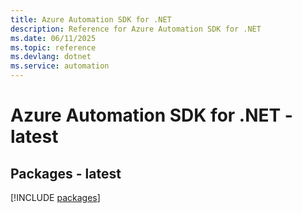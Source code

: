 ```yaml
---
title: Azure Automation SDK for .NET
description: Reference for Azure Automation SDK for .NET
ms.date: 06/11/2025
ms.topic: reference
ms.devlang: dotnet
ms.service: automation
---
```

# Azure Automation SDK for .NET - latest
## Packages - latest
[!INCLUDE [packages](automation-index.md)]